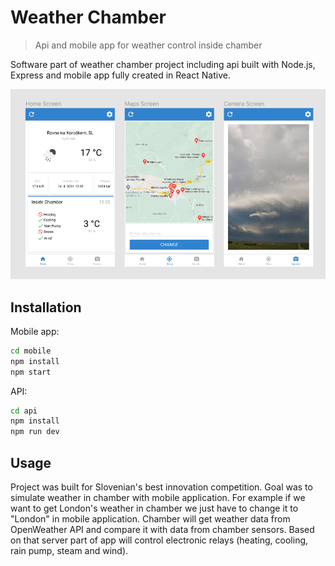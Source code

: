 # Weather Chamber

> Api and mobile app for weather control inside chamber

Software part of weather chamber project including api built with Node.js, Express and mobile app fully created in React Native.

![](wireframe.png)

## Installation

Mobile app:

```sh
cd mobile
npm install
npm start
```

API:

```sh
cd api
npm install
npm run dev
```

## Usage

Project was built for Slovenian's best innovation competition. Goal was to simulate weather in chamber with mobile application. For example if we want to get London's weather in chamber we just have to change it to "London" in mobile application. Chamber will get weather data from OpenWeather API and compare it with data from chamber sensors. Based on that server part of app will control electronic relays (heating, cooling, rain pump, steam and wind).
